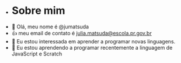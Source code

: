 - # Sobre mim
- 👋 Olá, meu nome é @jumatsuda
- :+1: meu email de contato é julia.matsuda@escola.pr.gov.br
-  👀 Eu estou interessada em aprender a programar novas linguagens.
- 🌱 Eu estou aprendendo a programar recentemente a linguagem de JavaScript e Scratch



